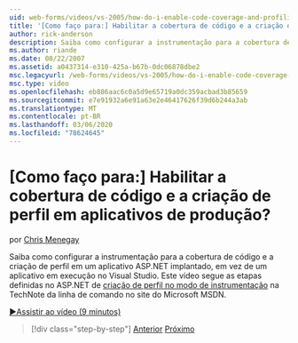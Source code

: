 ```yaml
---
uid: web-forms/videos/vs-2005/how-do-i-enable-code-coverage-and-profiling-in-production-applications
title: '[Como faço para:] Habilitar a cobertura de código e a criação de perfil em aplicativos de produção? | Microsoft Docs'
author: rick-anderson
description: Saiba como configurar a instrumentação para a cobertura de código e a criação de perfil em um aplicativo ASP.NET implantado, em vez de um aplicativo em execução no vi...
ms.author: riande
ms.date: 08/22/2007
ms.assetid: a0437314-e310-425a-b67b-0dc06878dbe2
msc.legacyurl: /web-forms/videos/vs-2005/how-do-i-enable-code-coverage-and-profiling-in-production-applications
msc.type: video
ms.openlocfilehash: eb886aac6c0a5d9e65719a0dc359acbad3b85659
ms.sourcegitcommit: e7e91932a6e91a63e2e46417626f39d6b244a3ab
ms.translationtype: MT
ms.contentlocale: pt-BR
ms.lasthandoff: 03/06/2020
ms.locfileid: "78624645"
---
```

# <a name="how-do-i-enable-code-coverage-and-profiling-in-production-applications"></a>[Como faço para:] Habilitar a cobertura de código e a criação de perfil em aplicativos de produção?

por [Chris Menegay](https://twitter.com/CMenegay)

Saiba como configurar a instrumentação para a cobertura de código e a criação de perfil em um aplicativo ASP.NET implantado, em vez de um aplicativo em execução no Visual Studio. Este vídeo segue as etapas definidas no ASP.NET de [criação de perfil no modo de instrumentação](https://msdn.microsoft.com/teamsystem/aa718860.aspx) na TechNote da linha de comando no site do Microsoft MSDN.

[&#9654;Assistir ao vídeo (9 minutos)](https://channel9.msdn.com/Blogs/ASP-NET-Site-Videos/how-do-i-enable-code-coverage-and-profiling-in-production-applications)

> [!div class="step-by-step"]
> [Anterior](how-do-i-run-unit-tests-against-a-deployed-database.md)
> [Próximo](web-deployment-projects.md)
